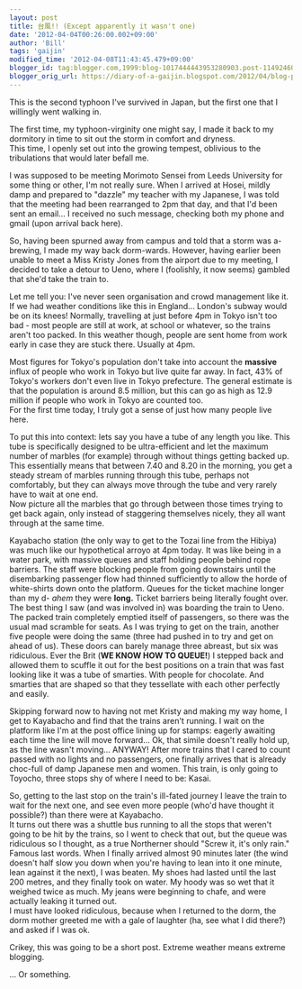 ```yaml
---
layout: post
title: 台風!! (Except apparently it wasn't one)
date: '2012-04-04T00:26:00.002+09:00'
author: 'Bill'
tags: 'gaijin'
modified_time: '2012-04-08T11:43:45.479+09:00'
blogger_id: tag:blogger.com,1999:blog-1017444443953280903.post-1149246049134084374
blogger_orig_url: https://diary-of-a-gaijin.blogspot.com/2012/04/blog-post.html
---
```


This is the second typhoon I've survived in Japan, but the first one that I willingly went walking in.  

The first time, my typhoon-virginity one might say, I made it back to my dormitory in time to sit out the storm in comfort and dryness.  
This time, I openly set out into the growing tempest, oblivious to the tribulations that would later befall me.  

I was supposed to be meeting Morimoto Sensei from Leeds University for some thing or other, I'm not really sure. When I arrived at Hosei, mildly damp and prepared to "dazzle" my teacher with my Japanese, I was told that the meeting had been rearranged to 2pm that day, and that I'd been sent an email... I received no such message, checking both my phone and gmail (upon arrival back here).  

So, having been spurned away from campus and told that a storm was a-brewing, I made my way back dorm-wards. However, having earlier been unable to meet a Miss Kristy Jones from the airport due to my meeting, I decided to take a detour to Ueno, where I (foolishly, it now seems) gambled that she'd take the train to.  

Let me tell you: I've never seen organisation and crowd management like it. If we had weather conditions like this in England... London's subway would be on its knees! Normally, travelling at just before 4pm in Tokyo isn't too bad - most people are still at work, at school or whatever, so the trains aren't too packed. In this weather though, people are sent home from work early in case they are stuck there. Usually at 4pm.  

Most figures for Tokyo's population don't take into account the **massive** influx of people who work in Tokyo but live quite far away. In fact, 43% of Tokyo's workers don't even live in Tokyo prefecture. The general estimate is that the population is around 8.5 million, but this can go as high as 12.9 million if people who work in Tokyo are counted too.  
For the first time today, I truly got a sense of just how many people live here.  

To put this into context: lets say you have a tube of any length you like. This tube is specifically designed to be ultra-efficient and let the maximum number of marbles (for example) through without things getting backed up. This essentially means that between 7.40 and 8.20 in the morning, you get a steady stream of marbles running through this tube, perhaps not comfortably, but they can always move through the tube and very rarely have to wait at one end.  
Now picture all the marbles that go through between those times trying to get back again, only instead of staggering themselves nicely, they all want through at the same time.  

Kayabacho station (the only way to get to the Tozai line from the Hibiya) was much like our hypothetical arroyo at 4pm today. It was like being in a water park, with massive queues and staff holding people behind rope barriers. The staff were blocking people from going downstairs until the disembarking passenger flow had thinned sufficiently to allow the horde of white-shirts down onto the platform. Queues for the ticket machine longer than my d-   *ahem* they were **long.** Ticket barriers being literally fought over.  
The best thing I saw (and was involved in) was boarding the train to Ueno. The packed train completely emptied itself of passengers, so there was the usual mad scramble for seats. As I was trying to get on the train, another five people were doing the same (three had pushed in to try and get on ahead of us). These doors can barely manage three abreast, but six was ridiculous. Ever the Brit (**WE KNOW HOW TO QUEUE!**) I stepped back and allowed them to scuffle it out for the best positions on a train that was fast looking like it was a tube of smarties. With people for chocolate. And smarties that are shaped so that they tessellate with each other perfectly and easily.  

Skipping forward now to having not met Kristy and making my way home, I get to Kayabacho and find that the trains aren't running. I wait on the platform like I'm at the post office lining up for stamps: eagerly awaiting each time the line will move forward... Ok, that simile doesn't really hold up, as the line wasn't moving... ANYWAY! After more trains that I cared to count passed with no lights and no passengers, one finally arrives that is already choc-full of damp Japanese men and women. This train, is only going to Toyocho, three stops shy of where I need to be: Kasai.  

So, getting to the last stop on the train's ill-fated journey I leave the train to wait for the next one, and see even more people (who'd have thought it possible?) than there were at Kayabacho.  
It turns out there was a shuttle bus running to all the stops that weren't going to be hit by the trains, so I went to check that out, but the queue was ridiculous so I thought, as a true Northerner should "Screw it, it's only rain."  
Famous last words. When I finally arrived almost 90 minutes later (the wind doesn't half slow you down when you're having to lean into it one minute, lean against it the next), I was beaten. My shoes had lasted until the last 200 metres, and they finally took on water. My hoody was so wet that it weighed twice as much. My jeans were beginning to chafe, and were actually leaking it turned out.  
I must have looked ridiculous, because when I returned to the dorm, the dorm mother greeted me with a gale of laughter (ha, see what I did there?) and asked if I was ok.  

Crikey, this was going to be a short post. Extreme weather means extreme blogging.  

... Or something.

